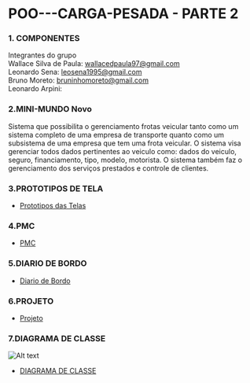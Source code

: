 # POO---CARGA-PESADA - PARTE 2


### 1. COMPONENTES<br>
Integrantes do grupo<br>
Wallace Silva de Paula: wallacedpaula97@gmail.com<br>
Leonardo Sena: leosena1995@gmail.com<br>
Bruno Moreto: bruninhomoreto@gmail.com<br>
Leonardo Arpini: <br>


### 2.MINI-MUNDO Novo<br>

Sistema que possibilita o gerenciamento frotas veicular tanto como um sistema completo de uma empresa de transporte quanto como um subsistema de uma empresa que tem uma frota veicular. O sistema visa gerenciar todos dados pertinentes ao veiculo como: dados do veiculo, seguro, financiamento, tipo, modelo, motorista. O sistema também faz o gerenciamento dos serviços prestados e controle de clientes.

### 3.PROTOTIPOS DE TELA<br>
- [Prototipos das Telas](https://github.com/pulseirasaude/POO---CARGA-PESADA/blob/master/Prototipo.pdf)

### 4.PMC<br>
- [PMC](https://github.com/pulseirasaude/poo-cargapesada-2/blob/master/CANVAS%202.0.JPG)

### 5.DIARIO DE BORDO<br>
- [Diario de Bordo](https://docs.google.com/document/d/17N9o4YjUet3ZSjxGLvXArDWIxrIqHOPKwBhOnJtln4E/edit?usp=sharing)

### 6.PROJETO <br>
- [Projeto](https://github.com/pulseirasaude/trab01/projects/1)

### 7.DIAGRAMA DE CLASSE <br>
![Alt text](https://github.com/pulseirasaude/POO---CARGA-PESADA/blob/master/Diagrama_de_Classe.png)
- [DIAGRAMA DE CLASSE](https://github.com/pulseirasaude/POO---CARGA-PESADA/blob/master/Diagrama_de_Classe.png)
